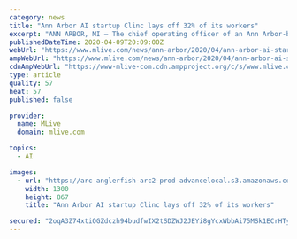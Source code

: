 ```yaml
---
category: news
title: "Ann Arbor AI startup Clinc lays off 32% of its workers"
excerpt: "ANN ARBOR, MI — The chief operating officer of an Ann Arbor-based AI startup said Thursday the company has laid off 32% of its workforce amid the coronavirus pandemic. A statement from Clinc COO Lingjia Tang said the decision was difficult and the company is grateful for all of its employees’ contributions. “In light of the current global ..."
publishedDateTime: 2020-04-09T20:09:00Z
webUrl: "https://www.mlive.com/news/ann-arbor/2020/04/ann-arbor-ai-startup-clinc-lays-off-32-of-its-workers.html"
ampWebUrl: "https://www.mlive.com/news/ann-arbor/2020/04/ann-arbor-ai-startup-clinc-lays-off-32-of-its-workers.html?outputType=amp"
cdnAmpWebUrl: "https://www-mlive-com.cdn.ampproject.org/c/s/www.mlive.com/news/ann-arbor/2020/04/ann-arbor-ai-startup-clinc-lays-off-32-of-its-workers.html?outputType=amp"
type: article
quality: 57
heat: 57
published: false

provider:
  name: MLive
  domain: mlive.com

topics:
  - AI

images:
  - url: "https://arc-anglerfish-arc2-prod-advancelocal.s3.amazonaws.com/public/RDRN5BV64REYDIZ2ENMNVXXBQ4.JPG"
    width: 1300
    height: 867
    title: "Ann Arbor AI startup Clinc lays off 32% of its workers"

secured: "2oqA3Z74xtiOGZdczh94budfwIX2tSDZWJ2JEYi8gYcxWbbAi75MSk1ECrHTyHZChL0yNlKSJ++sVo6V30jZW1e7EMk0j58tNnF85JzDy0IENj6nqZIqYjX7OMXCqUz7MhVfNT3X9Z8uTVatURUlbaax4LtFx85/FMCv4zUpfe6rj9VVl3A6BScLwiCDwDeEpjJxZ3XOHbIqScrHH1x0ZGdMxnaGNL2yKXmD8a9dZXlZ8h/hsJCGHifUQO/rQXdULh6OUmYRaKJU48w531Oo9TE1ZhbcGzys46FXivB25kpF7ZmmIwWqLkjp30rcJ0oT;B8hyMmofozyjaIC5J2TRqA=="
---
```


